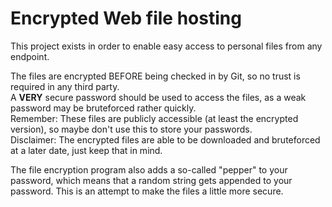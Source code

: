 # Encrypted Web file hosting
This project exists in order to enable easy access to personal files from any endpoint.  

The files are encrypted BEFORE being checked in by Git, so no trust is required in any third party.  
A **VERY** secure password should be used to access the files, as a weak password may be bruteforced rather quickly.  
Remember: These files are publicly accessible (at least the encrypted version), so maybe don't use this to store your passwords.  
Disclaimer: The encrypted files are able to be downloaded and bruteforced at a later date, just keep that in mind.  

The file encryption program also adds a so-called "pepper" to your password, which means that a random string gets appended to your password. This is an attempt to make the files a little more secure.
